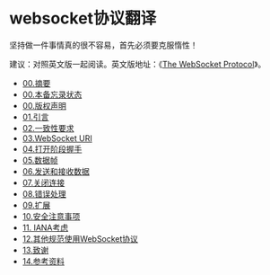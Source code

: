 
websocket协议翻译
===========
坚持做一件事情真的很不容易，首先必须要克服惰性！

建议：对照英文版一起阅读。英文版地址：《[The WebSocket Protocol](http://tools.ietf.org/html/rfc6455)》。 

* [00.摘要](https://github.com/shiqinfeng1/websocket-protocol/wiki/%E6%91%98%E8%A6%81)
* [00.本备忘录状态](https://github.com/shiqinfeng1/websocket-protocol/wiki/%E6%9C%AC%E5%A4%87%E5%BF%98%E5%BD%95%E7%8A%B6%E6%80%81)
* [00.版权声明](https://github.com/shiqinfeng1/websocket-protocol/wiki/%E7%89%88%E6%9D%83%E5%A3%B0%E6%98%8E)
* [01.引言](https://github.com/shiqinfeng1/websocket-protocol/wiki/1.%E5%BC%95%E8%A8%80)
* [02.一致性要求](https://github.com/shiqinfeng1/websocket-protocol/wiki/2.%E4%B8%80%E8%87%B4%E6%80%A7%E8%A6%81%E6%B1%82)
* [03.WebSocket URI](https://github.com/shiqinfeng1/websocket-protocol/wiki/3.WebSocket-URI)
* [04.打开阶段握手](https://github.com/shiqinfeng1/websocket-protocol/wiki/4.%E6%89%93%E5%BC%80%E9%98%B6%E6%AE%B5%E6%8F%A1%E6%89%8B)
* [05.数据帧](https://github.com/shiqinfeng1/websocket-protocol/wiki/5.%E6%95%B0%E6%8D%AE%E5%B8%A7)
* [06.发送和接收数据](https://github.com/shiqinfeng1/websocket-protocol/wiki/6.%E5%8F%91%E9%80%81%E5%92%8C%E6%8E%A5%E6%94%B6%E6%95%B0%E6%8D%AE)
* [07.关闭连接](https://github.com/shiqinfeng1/websocket-protocol/wiki/7.%E5%85%B3%E9%97%AD%E8%BF%9E%E6%8E%A5)
* [08.错误处理](https://github.com/shiqinfeng1/websocket-protocol/wiki/8.%E9%94%99%E8%AF%AF%E5%A4%84%E7%90%86)
* [09.扩展](https://github.com/shiqinfeng1/websocket-protocol/wiki/9.%E6%89%A9%E5%B1%95)
* [10.安全注意事项](https://github.com/shiqinfeng1/websocket-protocol/wiki/10.%E5%AE%89%E5%85%A8%E6%B3%A8%E6%84%8F%E4%BA%8B%E9%A1%B9)
* [11. IANA考虑](https://github.com/shiqinfeng1/websocket-protocol/wiki/11.-IANA%E8%80%83%E8%99%91)
* [12.其他规范使用WebSocket协议](https://github.com/shiqinfeng1/websocket-protocol/wiki/12.%E5%85%B6%E4%BB%96%E8%A7%84%E8%8C%83%E4%BD%BF%E7%94%A8WebSocket%E5%8D%8F%E8%AE%AE)
* [13.致谢](https://github.com/shiqinfeng1/websocket-protocol/wiki/13.%E8%87%B4%E8%B0%A2)
* [14.参考资料](https://github.com/shiqinfeng1/websocket-protocol/wiki/14.%E5%8F%82%E8%80%83%E8%B5%84%E6%96%99)
